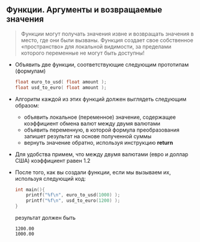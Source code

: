 ## Функции. Аргументы и возвращаемые значения 

> Функции могут получать значения извне и возвращать значения в место, где они были вызваны. Функция создает свое собственное «пространство» для локальной видимости, за пределами которого переменные не могут быть доступны!

* Объявить две функции, соответствующие следующим прототипам (формулам)
  ```c
  float euro_to_usd( float amount );
  float usd_to_euro( float amount );
  ```

* Алгоритм каждой из этих функций должен выглядеть следующим образом:
  * объявить локальное (переменное) значение, содержащее коэффициент обмена валют между двумя валютами
  * объявить переменную, в которой формула преобразования запишет результат на основе полученной суммы
  * вернуть значение обратно, используя инструкцию **return**

* Для удобства примем, что между двумя валютами (евро и доллар США) коэффициент равен 1.2

* После того, как вы создали функции, если мы вызываем их, используя следующий код:  

  ```c
  int main(){
      printf("%f\n", euro_to_usd(1000) );
      printf("%f\n", usd_to_euro(1200) );
  }
  ```
  результат должен быть
  ```
  1200.00
  1000.00
  ```
 
